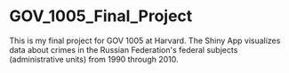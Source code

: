 # GOV_1005_Final_Project
This is my final project for GOV 1005 at Harvard. The Shiny App visualizes data about crimes in the Russian Federation's federal subjects (administrative units) from 1990 through 2010. 